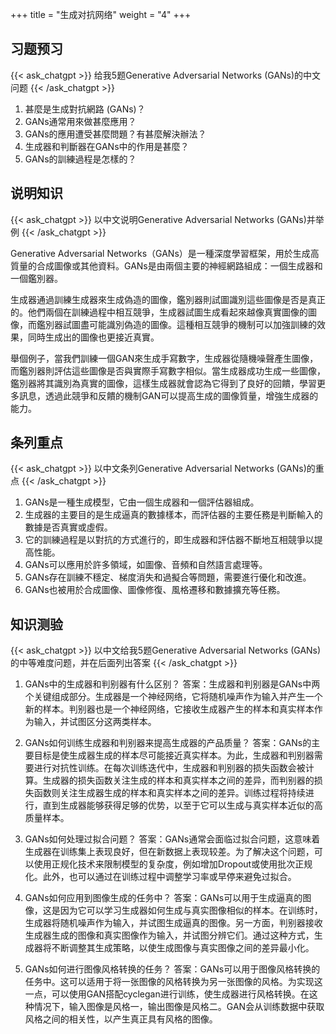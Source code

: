 +++
title = "生成对抗网络"
weight = "4"
+++
## 习题预习
{{< ask_chatgpt >}}
给我5题Generative Adversarial Networks (GANs)的中文问题
{{< /ask_chatgpt >}}

1. 甚麼是生成對抗網路 (GANs)？
2. GANs通常用來做甚麼應用？
3. GANs的應用遭受甚麼問題？有甚麼解決辦法？
4. 生成器和判斷器在GANs中的作用是甚麼？
5. GANs的訓練過程是怎樣的？   

## 说明知识
{{< ask_chatgpt >}}
以中文说明Generative Adversarial Networks (GANs)并举例
{{< /ask_chatgpt >}}

Generative Adversarial Networks（GANs）是一種深度學習框架，用於生成高質量的合成圖像或其他資料。GANs是由兩個主要的神經網路組成：一個生成器和一個鑑別器。

生成器通過訓練生成器來生成偽造的圖像，鑑別器則試圖識別這些圖像是否是真正的。他們兩個在訓練過程中相互競爭，生成器試圖生成看起來越像真實圖像的圖像，而鑑別器試圖盡可能識別偽造的圖像。這種相互競爭的機制可以加強訓練的效果，同時生成出的圖像也更接近真實。

舉個例子，當我們訓練一個GAN來生成手寫數字，生成器從隨機噪聲產生圖像，而鑑別器則評估這些圖像是否與實際手寫數字相似。當生成器成功生成一些圖像，鑑別器將其識別為真實的圖像，這樣生成器就會認為它得到了良好的回饋，學習更多訊息，透過此競爭和反饋的機制GAN可以提高生成的圖像質量，增強生成器的能力。   

## 条列重点
{{< ask_chatgpt >}}
以中文条列Generative Adversarial Networks (GANs)的重点
{{< /ask_chatgpt >}}

1. GANs是一種生成模型，它由一個生成器和一個評估器組成。
2. 生成器的主要目的是生成逼真的數據樣本，而評估器的主要任務是判斷輸入的數據是否真實或虛假。
3. 它的訓練過程是以對抗的方式進行的，即生成器和評估器不斷地互相競爭以提高性能。
4. GANs可以應用於許多領域，如圖像、音頻和自然語言處理等。
5. GANs存在訓練不穩定、梯度消失和過擬合等問題，需要進行優化和改進。
6. GANs也被用於合成圖像、圖像修復、風格遷移和數據擴充等任務。   

## 知识测验
{{< ask_chatgpt >}}
以中文给我5题Generative Adversarial Networks (GANs)的中等难度问题，并在后面列出答案
{{< /ask_chatgpt >}}

1. GANs中的生成器和判别器有什么区别？ 
答案：生成器和判别器是GANs中两个关键组成部分。生成器是一个神经网络，它将随机噪声作为输入并产生一个新的样本。判别器也是一个神经网络，它接收生成器产生的样本和真实样本作为输入，并试图区分这两类样本。

2. GANs如何训练生成器和判别器来提高生成器的产品质量？ 
答案：GANs的主要目标是使生成器生成的样本尽可能接近真实样本。为此，生成器和判别器需要进行对抗性训练。在每次训练迭代中，生成器和判别器的损失函数会被计算。生成器的损失函数关注生成的样本和真实样本之间的差异，而判别器的损失函数则关注生成器生成的样本和真实样本之间的差异。训练过程将持续进行，直到生成器能够获得足够的优势，以至于它可以生成与真实样本近似的高质量样本。

3. GANs如何处理过拟合问题？ 
答案：GANs通常会面临过拟合问题，这意味着生成器在训练集上表现良好，但在新数据上表现较差。为了解决这个问题，可以使用正规化技术来限制模型的复杂度，例如增加Dropout或使用批次正规化。此外，也可以通过在训练过程中调整学习率或早停来避免过拟合。

4. GANs如何应用到图像生成的任务中？ 
答案：GANs可以用于生成逼真的图像，这是因为它可以学习生成器如何生成与真实图像相似的样本。在训练时，生成器将随机噪声作为输入，并试图生成逼真的图像。另一方面，判别器接收生成器生成的图像和真实图像作为输入，并试图分辨它们。通过这种方式，生成器将不断调整其生成策略，以使生成图像与真实图像之间的差异最小化。

5. GANs如何进行图像风格转换的任务？ 
答案：GANs可以用于图像风格转换的任务中。这可以适用于将一张图像的风格转换为另一张图像的风格。为实现这一点，可以使用GAN搭配cyclegan进行训练，使生成器进行风格转换。在这种情况下，输入图像是风格一，输出图像是风格二。GAN会从训练数据中获取风格之间的相关性，以产生真正具有风格的图像。   

